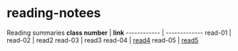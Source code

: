 # reading-notees


Reading summaries
**class number** |   **link**
------------     |   -------------
read-01          |   
read-02          | <a herf=https://github.com/jumanbarham/reading-notees/blob/main/markdown.md>read2</a> 
read-03          |    <a herf=https://jumanbarham.github.io/reading-notees/read3%20copy>read3</a>
read-04          |    <a href=https://github.com/jumanbarham/reading-notees/blob/main/javascript.md>read4</a>
read-05          |     <a href=https://github.com/jumanbarham/reading-notees/blob/main/js2.md>read5</a>
